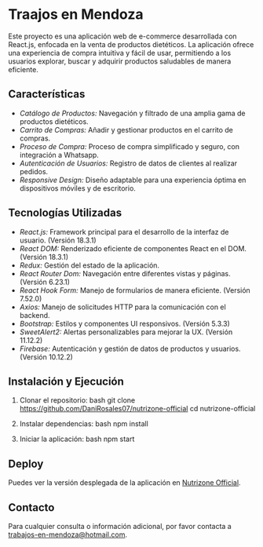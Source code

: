 
# Traajos en Mendoza

Este proyecto es una aplicación web de e-commerce desarrollada con React.js, enfocada en la venta de productos dietéticos. La aplicación ofrece una experiencia de compra intuitiva y fácil de usar, permitiendo a los usuarios explorar, buscar y adquirir productos saludables de manera eficiente.

## Características

- *Catálogo de Productos:* Navegación y filtrado de una amplia gama de productos dietéticos.
- *Carrito de Compras:* Añadir y gestionar productos en el carrito de compras.
- *Proceso de Compra:* Proceso de compra simplificado y seguro, con integración a Whatsapp.
- *Autenticación de Usuarios:* Registro de datos de clientes al realizar pedidos.
- *Responsive Design:* Diseño adaptable para una experiencia óptima en dispositivos móviles y de escritorio.


## Tecnologías Utilizadas

- *React.js:* Framework principal para el desarrollo de la interfaz de usuario. (Versión 18.3.1)
- *React DOM:* Renderizado eficiente de componentes React en el DOM. (Versión 18.3.1)
- *Redux:* Gestión del estado de la aplicación.
- *React Router Dom:* Navegación entre diferentes vistas y páginas. (Versión 6.23.1)
- *React Hook Form:* Manejo de formularios de manera eficiente. (Versión 7.52.0)
- *Axios:* Manejo de solicitudes HTTP para la comunicación con el backend.
- *Bootstrap:* Estilos y componentes UI responsivos. (Versión 5.3.3)
- *SweetAlert2:* Alertas personalizables para mejorar la UX. (Versión 11.12.2)
- *Firebase:* Autenticación y gestión de datos de productos y usuarios. (Versión 10.12.2)

## Instalación y Ejecución

1. Clonar el repositorio:
   bash
   git clone https://github.com/DaniRosales07/nutrizone-official
   cd nutrizone-official
   

2. Instalar dependencias:
   bash
   npm install

3. Iniciar la aplicación:
   bash
   npm start

## Deploy

Puedes ver la versión desplegada de la aplicación en [Nutrizone Official](https://nutrizone-official.netlify.app).

## Contacto

Para cualquier consulta o información adicional, por favor contacta a [trabajos-en-mendoza@hotmail.com](mailto:trabajos-en-mendoza@hotmail.com).

